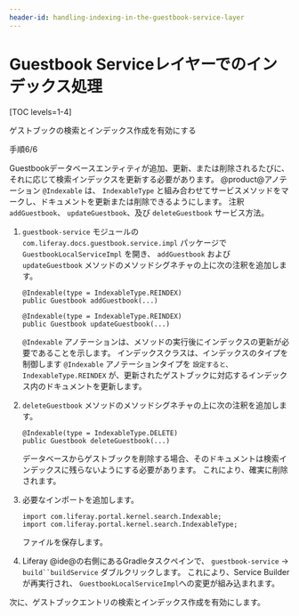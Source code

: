 ```yaml
---
header-id: handling-indexing-in-the-guestbook-service-layer
---
```


# Guestbook Serviceレイヤーでのインデックス処理

[TOC levels=1-4]

<div class="learn-path-step row">
    <p id="stepTitle">ゲストブックの検索とインデックス作成を有効にする</p><p>手順6/6</p>
</div>

Guestbookデータベースエンティティが追加、更新、または削除されるたびに、それに応じて検索インデックスを更新する必要があります。 @product@アノテーション `@Indexable` は、 `IndexableType` と組み合わせてサービスメソッドをマークし、ドキュメントを更新または削除できるようにします。 注釈 `addGuestbook`、 `updateGuestbook`、及び `deleteGuestbook` サービス方法。

1.  `guestbook-service` モジュールの `com.liferay.docs.guestbook.service.impl` パッケージで `GuestbookLocalServiceImpl` を開き、 `addGuestbook` および `updateGuestbook` メソッドのメソッドシグネチャの上に次の注釈を追加します。
   
        @Indexable(type = IndexableType.REINDEX)
        public Guestbook addGuestbook(...)
       
        @Indexable(type = IndexableType.REINDEX)
        public Guestbook updateGuestbook(...)

    `@Indexable` アノテーションは、メソッドの実行後にインデックスの更新が必要であることを示します。 インデックスクラスは、インデックスのタイプを制御します `@Indexable` アノテーションタイプを `設定すると、IndexableType.REINDEX` が、更新されたゲストブックに対応するインデックス内のドキュメントを更新します。

2.  `deleteGuestbook` メソッドのメソッドシグネチャの上に次の注釈を追加します。
   
        @Indexable(type = IndexableType.DELETE)
        public Guestbook deleteGuestbook(...)

    データベースからゲストブックを削除する場合、そのドキュメントは検索インデックスに残らないようにする必要があります。 これにより、確実に削除されます。

3.  必要なインポートを追加します。
   
        import com.liferay.portal.kernel.search.Indexable;
        import com.liferay.portal.kernel.search.IndexableType;

    ファイルを保存します。

4.  Liferay @ide@の右側にあるGradleタスクペインで、 `guestbook-service` → `build``buildService` ダブルクリックします。 これにより、Service Builderが再実行され、 `GuestbookLocalServiceImpl`への変更が組み込まれます。

次に、ゲストブックエントリの検索とインデックス作成を有効にします。
